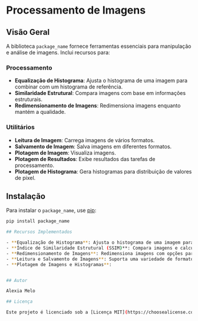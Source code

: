 # Processamento de Imagens

## Visão Geral

A biblioteca `package_name` fornece ferramentas essenciais para manipulação e análise de imagens. Inclui recursos para:

### Processamento
- **Equalização de Histograma**: Ajusta o histograma de uma imagem para combinar com um histograma de referência.
- **Similaridade Estrutural**: Compara imagens com base em informações estruturais.
- **Redimensionamento de Imagens**: Redimensiona imagens enquanto mantém a qualidade.

### Utilitários
- **Leitura de Imagem**: Carrega imagens de vários formatos.
- **Salvamento de Imagem**: Salva imagens em diferentes formatos.
- **Plotagem de Imagem**: Visualiza imagens.
- **Plotagem de Resultados**: Exibe resultados das tarefas de processamento.
- **Plotagem de Histograma**: Gera histogramas para distribuição de valores de pixel.

## Instalação

Para instalar o `package_name`, use [pip](https://pip.pypa.io/en/stable/):

```bash
pip install package_name

## Recursos Implementados

- **Equalização de Histograma**: Ajusta o histograma de uma imagem para combinar com o histograma de uma imagem de referência.
- **Índice de Similaridade Estrutural (SSIM)**: Compara imagens e calcula uma pontuação de similaridade com base no conteúdo estrutural.
- **Redimensionamento de Imagens**: Redimensiona imagens com opções para manter a proporção e a qualidade.
- **Leitura e Salvamento de Imagens**: Suporta uma variedade de formatos de imagem para carregamento e salvamento.
- **Plotagem de Imagens e Histogramas**:


## Autor

Alexia Melo

## Licença

Este projeto é licenciado sob a [Licença MIT](https://choosealicense.com/licenses/mit/).